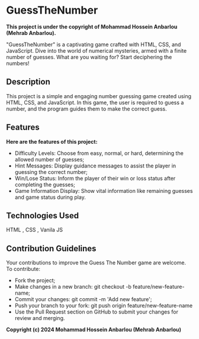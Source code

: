 # GuessTheNumber

**This project is under the copyright of Mohammad Hossein Anbarlou (Mehrab Anbarlou).**

"GuessTheNumber" is a captivating game crafted with HTML, CSS, and JavaScript. Dive into the world of numerical mysteries, armed with a finite number of guesses. What are you waiting for? Start deciphering the numbers!

## Description

This project is a simple and engaging number guessing game created using HTML, CSS, and JavaScript. In this game, the user is required to guess a number, and the program guides them to make the correct guess.

## Features

**Here are the features of this project:**

<ul>
  <li>Difficulty Levels: Choose from easy, normal, or hard, determining the allowed number of guesses;</li>
  <li>Hint Messages: Display guidance messages to assist the player in guessing the correct number;</li>
  <li>Win/Lose Status: Inform the player of their win or loss status after completing the guesses;</li>
  <li>Game Information Display: Show vital information like remaining guesses and game status during play.</li>
</ul>

## Technologies Used

HTML , CSS , Vanila JS

## Contribution Guidelines

Your contributions to improve the Guess The Number game are welcome. To contribute:

<ul>
    <li>Fork the project;</li>
    <li>Make changes in a new branch: git checkout -b feature/new-feature-name;</li>
    <li>Commit your changes: git commit -m 'Add new feature';</li>
    <li>Push your branch to your fork: git push origin feature/new-feature-name</li>
    <li>Use the Pull Request section on GitHub to submit your changes for review and merging.</li>
</ul>

**Copyright
(c) 2024 Mohammad Hossein Anbarlou (Mehrab Anbarlou)**
